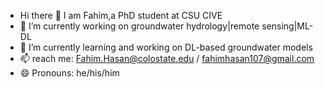 - Hi there 👋 I am Fahim,a PhD student at CSU CIVE
- 🔭 I’m currently working on groundwater hydrology|remote sensing|ML-DL
- 🌱 I’m currently learning and working on DL-based groundwater models
- 📫 reach me: Fahim.Hasan@colostate.edu / fahimhasan107@gmail.com
- 😄 Pronouns: he/his/him
